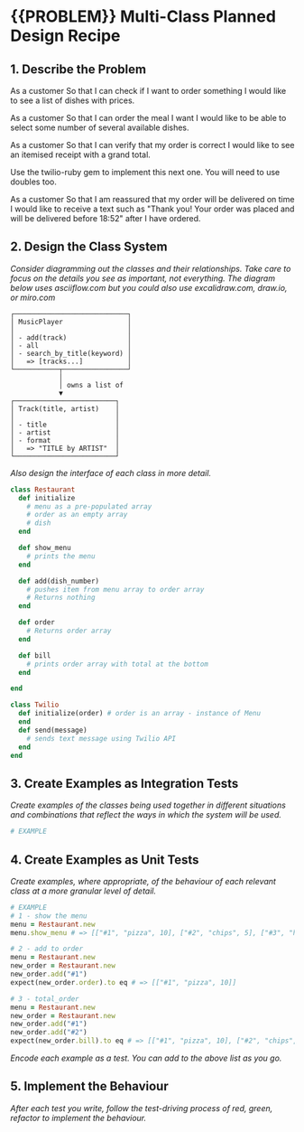 

# {{PROBLEM}} Multi-Class Planned Design Recipe

## 1. Describe the Problem

As a customer
So that I can check if I want to order something
I would like to see a list of dishes with prices.

As a customer
So that I can order the meal I want
I would like to be able to select some number of several available dishes.

As a customer
So that I can verify that my order is correct
I would like to see an itemised receipt with a grand total.

Use the twilio-ruby gem to implement this next one. You will need to use doubles too.

As a customer
So that I am reassured that my order will be delivered on time
I would like to receive a text such as "Thank you! Your order was placed and will be delivered before 18:52" after I have ordered.

## 2. Design the Class System

_Consider diagramming out the classes and their relationships. Take care to
focus on the details you see as important, not everything. The diagram below
uses asciiflow.com but you could also use excalidraw.com, draw.io, or miro.com_

```
┌────────────────────────────┐
│ MusicPlayer                │
│                            │
│ - add(track)               │
│ - all                      │
│ - search_by_title(keyword) │
│   => [tracks...]           │
└───────────┬────────────────┘
            │
            │ owns a list of
            ▼
┌─────────────────────────┐
│ Track(title, artist)    │
│                         │
│ - title                 │
│ - artist                │
│ - format                │
│   => "TITLE by ARTIST"  │
└─────────────────────────┘
```

_Also design the interface of each class in more detail._

```ruby
class Restaurant
  def initialize
    # menu as a pre-populated array
    # order as an empty array
    # dish 
  end

  def show_menu
    # prints the menu
  end

  def add(dish_number) 
    # pushes item from menu array to order array
    # Returns nothing
  end

  def order
    # Returns order array
  end

  def bill
    # prints order array with total at the bottom
  end

end

class Twilio
  def initialize(order) # order is an array - instance of Menu
  end
  def send(message)
    # sends text message using Twilio API
  end
end
```
## 3. Create Examples as Integration Tests
_Create examples of the classes being used together in different situations and
combinations that reflect the ways in which the system will be used._
```ruby
# EXAMPLE


```

## 4. Create Examples as Unit Tests

_Create examples, where appropriate, of the behaviour of each relevant class at
a more granular level of detail._

```ruby
# EXAMPLE
# 1 - show the menu
menu = Restaurant.new
menu.show_menu # => [["#1", "pizza", 10], ["#2", "chips", 5], ["#3", "hot dog", 7]]

# 2 - add to order
menu = Restaurant.new
new_order = Restaurant.new
new_order.add("#1") 
expect(new_order.order).to eq # => [["#1", "pizza", 10]]

# 3 - total_order
menu = Restaurant.new
new_order = Restaurant.new
new_order.add("#1")
new_order.add("#2")
expect(new_order.bill).to eq # => [["#1", "pizza", 10], ["#2", "chips", 5]] "TOTAL: 15"
```

_Encode each example as a test. You can add to the above list as you go._

## 5. Implement the Behaviour

_After each test you write, follow the test-driving process of red, green,
refactor to implement the behaviour._
